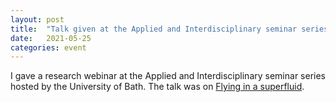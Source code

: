 ```yaml
---
layout: post
title:  "Talk given at the Applied and Interdisciplinary seminar series (University of Bath)"
date:   2021-05-25
categories: event
---
```


I gave a research webinar at the Applied and Interdisciplinary seminar series hosted by the University of Bath. The talk was on [Flying in a superfluid](/research/assets/slides/210525_Bath.pdf).

